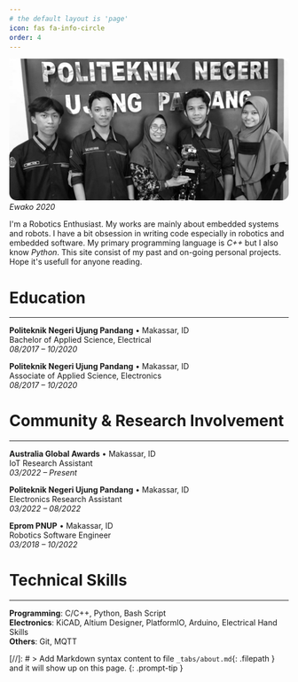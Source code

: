 ```yaml
---
# the default layout is 'page'
icon: fas fa-info-circle
order: 4
---
```

![ewako-team](/assets/img_ewk.png)
_Ewako 2020_

I'm a Robotics Enthusiast. My works are mainly about embedded systems and robots. I have a bit obsession in writing code especially in robotics and embedded software. My primary programming language is *C++* but I also know *Python*. This site consist of my past and on-going personal projects. Hope it's usefull for anyone reading.

# Education
* * *
**Politeknik Negeri Ujung Pandang** • Makassar, ID  
Bachelor of Applied Science, Electrical  
*08/2017 – 10/2020*  

**Politeknik Negeri Ujung Pandang** • Makassar, ID  
Associate of Applied Science, Electronics  
*08/2017 – 10/2020*  

# Community & Research Involvement
* * *
**Australia Global Awards** • Makassar, ID  
IoT Research Assistant  
*03/2022 – Present*  

**Politeknik Negeri Ujung Pandang** • Makassar, ID  
Electronics Research Assistant  
*03/2022 – 08/2022*  

**Eprom PNUP** • Makassar, ID  
Robotics Software Engineer  
*03/2018 – 10/2022*  

# Technical Skills
* * *
**Programming**: C/C++, Python, Bash Script  
**Electronics**: KiCAD, Altium Designer, PlatformIO, Arduino, Electrical Hand Skills  
**Others**: Git, MQTT

[//]: # > Add Markdown syntax content to file `_tabs/about.md`{: .filepath } and it will show up on this page.
{: .prompt-tip }
